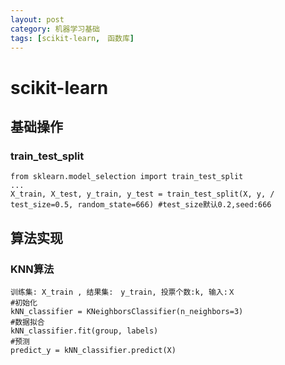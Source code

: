 ```yaml
---
layout: post
category: 机器学习基础
tags: [scikit-learn,　函数库]
--- 
```


scikit-learn
==============

## 基础操作

### train_test_split

	from sklearn.model_selection import train_test_split
	...
	X_train, X_test, y_train, y_test = train_test_split(X, y, /
	test_size=0.5, random_state=666) #test_size默认0.2,seed:666

## 算法实现

### KNN算法

	训练集: X_train , 结果集:　y_train, 投票个数:k, 输入:Ｘ
	#初始化
	kNN_classifier = KNeighborsClassifier(n_neighbors=3)
	#数据拟合
	kNN_classifier.fit(group, labels)
	#预测
	predict_y = kNN_classifier.predict(X)
	

